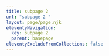 ```yaml
---
title: subpage 2
url: "subpage 2 "
layout: page/page.njk
eleventyNavigation:
  key: subpage 2
  parent: basepage
eleventyExcludeFromCollections: false
---
```


